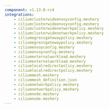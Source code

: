 ```yaml
---
component: v1.13.0-rc4
integrations:
    - ciliumclusterwideenvoyconfig.meshery
    - ciliumclusterwideenvoyconfig.meshery
    - ciliumclusterwidenetworkpolicy.meshery
    - ciliumclusterwidenetworkpolicy.meshery
    - ciliumegressgatewaypolicy.meshery
    - ciliumegressgatewaypolicy.meshery
    - ciliumenvoyconfig.meshery
    - ciliumenvoyconfig.meshery
    - ciliumexternalworkload.meshery
    - ciliumexternalworkload.meshery
    - ciliumlocalredirectpolicy.meshery
    - ciliumlocalredirectpolicy.meshery
    - ciliummesh.meshery
    - ciliummesh_definition.json
    - ciliumnetworkpolicy.meshery
    - ciliumnetworkpolicy.meshery
    - ciliumnode.meshery
    - ciliumnode.meshery
---
```

